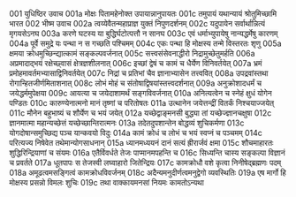 001  	युधिष्ठिर उवाच
001a	मोक्षः पितामहेनोक्त उपायान्नानुपायतः
001c	तमुपायं यथान्यायं श्रोतुमिच्छामि भारत
002  	भीष्म उवाच
002a	त्वय्येवैतन्महाप्राज्ञ युक्तं निपुणदर्शनम्
002c	यदुपायेन सर्वार्थान्नित्यं मृगयसेऽनघ
003a	करणे घटस्य या बुद्धिर्घटोत्पत्तौ न सानघ
003c	एवं धर्माभ्युपायेषु नान्यद्धर्मेषु कारणम्
004a	पूर्वे समुद्रे यः पन्था न स गच्छति पश्चिमम्
004c	एकः पन्था हि मोक्षस्य तन्मे विस्तरतः शृणु
005a	क्षमया क्रोधमुच्छिन्द्यात्कामं सङ्कल्पवर्जनात्
005c	सत्त्वसंसेवनाद्धीरो निद्रामुच्छेतुमर्हति
006a	अप्रमादाद्भयं रक्षेच्छ्वासं क्षेत्रज्ञशीलनात्
006c	इच्छां द्वेषं च कामं च धैर्येण विनिवर्तयेत्
007a	भ्रमं प्रमोहमावर्तमभ्यासाद्विनिवर्तयेत्
007c	निद्रां च प्रतिभां चैव ज्ञानाभ्यासेन तत्त्ववित्
008a	उपद्रवांस्तथा रोगान्हितजीर्णमिताशनात्
008c	लोभं मोहं च संतोषाद्विषयांस्तत्त्वदर्शनात्
009a	अनुक्रोशादधर्मं च जयेद्धर्ममुपेक्षया
009c	आयत्या च जयेदाशामर्थं सङ्गविवर्जनात्
010a	अनित्यत्वेन च स्नेहं क्षुधं योगेन पण्डितः
010c	कारुण्येनात्मनो मानं तृष्णां च परितोषतः
011a	उत्थानेन जयेत्तन्द्रीं वितर्कं निश्चयाज्जयेत्
011c	मौनेन बहुभाष्यं च शौर्येण च भयं जयेत्
012a	यच्छेद्वाङ्मनसी बुद्ध्या तां यच्छेज्ज्ञानचक्षुषा
012c	ज्ञानमात्मा महान्यच्छेत्तं यच्छेच्छान्तिरात्मनः
013a	तदेतदुपशान्तेन बोद्धव्यं शुचिकर्मणा
013c	योगदोषान्समुच्छिद्य पञ्च यान्कवयो विदुः
014a	कामं क्रोधं च लोभं च भयं स्वप्नं च पञ्चमम्
014c	परित्यज्य निषेवेत तथेमान्योगसाधनान्
015a	ध्यानमध्ययनं दानं सत्यं ह्रीरार्जवं क्षमा
015c	शौचमाहारतः शुद्धिरिन्द्रियाणां च संयमः
016a	एतैर्विवर्धते तेजः पाप्मानमपहन्ति च
016c	सिध्यन्ति चास्य सङ्कल्पा विज्ञानं च प्रवर्तते
017a	धूतपापः स तेजस्वी लघ्वाहारो जितेन्द्रियः
017c	कामक्रोधौ वशे कृत्वा निनीषेद्ब्रह्मणः पदम्
018a	अमूढत्वमसङ्गित्वं कामक्रोधविवर्जनम्
018c	अदैन्यमनुदीर्णत्वमनुद्वेगो व्यवस्थितिः
019a	एष मार्गो हि मोक्षस्य प्रसन्नो विमलः शुचिः
019c	तथा वाक्कायमनसां नियमः कामतोऽन्यथा

